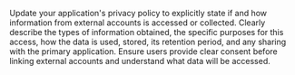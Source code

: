 Update your application's privacy policy to explicitly state if and how information from external accounts is accessed or collected. Clearly describe the types of information obtained, the specific purposes for this access, how the data is used, stored, its retention period, and any sharing with the primary application. Ensure users provide clear consent before linking external accounts and understand what data will be accessed.